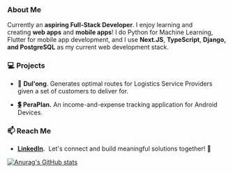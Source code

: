 ### About Me

Currently an **aspiring Full-Stack Developer**. I enjoy learning and creating **web apps** and **mobile apps**! I do Python for Machine Learning, Flutter for mobile app development, and I use **Next.JS**, **TypeScript**, **Django, and PostgreSQL** as my current web development stack.

### 💻 Projects

*   🚚 **Dul'ong**. Generates optimal routes for Logistics Service Providers given a set of customers to deliver for.
    
*   [**💲**](https://linkroom.vercel.app/) **PeraPlan.** An income-and-expense tracking application for Android Devices.
    

### 📫 Reach Me

*   [**LinkedIn**](https://www.linkedin.com/in/Montero-MD/)**.**  Let's connect and build meaningful solutions together! 🧐

[![Anurag's GitHub stats](https://github-readme-stats.vercel.app/api?username=Montero-MD&show_icons=true&theme=chartreuse-dark)](https://github.com/anuraghazra/github-readme-stats)


<!---
Montero-MD/Montero-MD is a ✨ special ✨ repository because its `README.md` (this file) appears on your GitHub profile.
You can click the Preview link to take a look at your changes.
[![GitHub Streak](https://streak-stats.demolab.com/?user=Montero-MD)](https://git.io/streak-stats)

[![Anurag's GitHub stats](https://github-readme-stats.vercel.app/api?username=Montero-MD&show_icons=true&theme=chartreuse-dark)](https://github.com/anuraghazra/github-readme-stats)
--->
